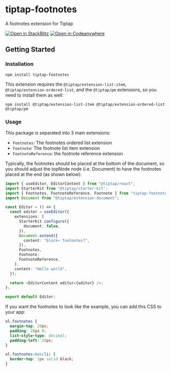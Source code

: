 # tiptap-footnotes

A footnotes extension for Tiptap

[![Open in StackBlitz](https://developer.stackblitz.com/img/open_in_stackblitz.svg)][demo] [![Open in Codeanywhere](https://codeanywhere.com/img/open-in-codeanywhere-btn.svg)](https://app.codeanywhere.com/#https://github.com/buttondown/tiptap-footnotes/tree/main/examples/react)

[demo]: https://stackblitz.com/github/buttondown/tiptap-footnotes/tree/main/examples/react?file=src%2FApp.tsx&title=tiptap-footnotes%20demo


## Getting Started

### Installation

```shell
npm install tiptap-footnotes
```

This extension requires the `@tiptap/extension-list-item`, `@tiptap/extension-ordered-list`, and the `@tiptap/pm` extensions, so you need to install them as well:

```shell
npm install @tiptap/extension-list-item @tiptap/extension-ordered-list @tiptap/pm
```

### Usage

This package is separated into 3 main extensions:

- `Footnotes`: The footnotes ordered list extension
- `Footnote`: The footnote list item extension
- `FootnoteReference`: the footnote reference extension

Typically, the footnotes should be placed at the bottom of the document, so you should adjust the topNode node (i.e. Document) to have the footnotes placed at the end (as shown below):

```typescript
import { useEditor, EditorContent } from "@tiptap/react";
import StarterKit from "@tiptap/starter-kit";
import { Footnotes, FootnoteReference, Footnote } from "tiptap-footnotes";
import Document from "@tiptap/extension-document";

const Editor = () => {
  const editor = useEditor({
    extensions: [
      StarterKit.configure({
        document: false,
      }),
      Document.extend({
        content: "block+ footnotes?",
      }),
      Footnotes,
      Footnote,
      FootnoteReference,
    ],
    content: "Hello world",
  });

  return <EditorContent editor={editor} />;
};

export default Editor;
```

If you want the footnotes to look like the example, you can add this CSS to your app:

```css
ol.footnotes {
  margin-top: 20px;
  padding: 20px 0;
  list-style-type: decimal;
  padding-left: 20px;
}

ol.footnotes:has(li) {
  border-top: 1px solid black;
}
```
